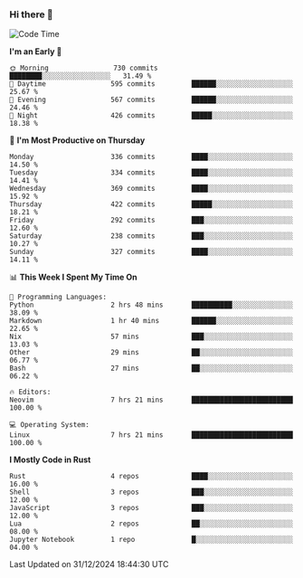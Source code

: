 ### Hi there 👋
<!--START_SECTION:waka-->
![Code Time](http://img.shields.io/badge/Code%20Time-367%20hrs%2026%20mins-blue)

**I'm an Early 🐤** 

```text
🌞 Morning                730 commits         ████████░░░░░░░░░░░░░░░░░   31.49 % 
🌆 Daytime                595 commits         ██████░░░░░░░░░░░░░░░░░░░   25.67 % 
🌃 Evening                567 commits         ██████░░░░░░░░░░░░░░░░░░░   24.46 % 
🌙 Night                  426 commits         █████░░░░░░░░░░░░░░░░░░░░   18.38 % 
```
📅 **I'm Most Productive on Thursday** 

```text
Monday                   336 commits         ████░░░░░░░░░░░░░░░░░░░░░   14.50 % 
Tuesday                  334 commits         ████░░░░░░░░░░░░░░░░░░░░░   14.41 % 
Wednesday                369 commits         ████░░░░░░░░░░░░░░░░░░░░░   15.92 % 
Thursday                 422 commits         █████░░░░░░░░░░░░░░░░░░░░   18.21 % 
Friday                   292 commits         ███░░░░░░░░░░░░░░░░░░░░░░   12.60 % 
Saturday                 238 commits         ███░░░░░░░░░░░░░░░░░░░░░░   10.27 % 
Sunday                   327 commits         ████░░░░░░░░░░░░░░░░░░░░░   14.11 % 
```


📊 **This Week I Spent My Time On** 

```text
💬 Programming Languages: 
Python                   2 hrs 48 mins       ██████████░░░░░░░░░░░░░░░   38.09 % 
Markdown                 1 hr 40 mins        ██████░░░░░░░░░░░░░░░░░░░   22.65 % 
Nix                      57 mins             ███░░░░░░░░░░░░░░░░░░░░░░   13.03 % 
Other                    29 mins             ██░░░░░░░░░░░░░░░░░░░░░░░   06.77 % 
Bash                     27 mins             ██░░░░░░░░░░░░░░░░░░░░░░░   06.22 % 

🔥 Editors: 
Neovim                   7 hrs 21 mins       █████████████████████████   100.00 % 

💻 Operating System: 
Linux                    7 hrs 21 mins       █████████████████████████   100.00 % 
```

**I Mostly Code in Rust** 

```text
Rust                     4 repos             ████░░░░░░░░░░░░░░░░░░░░░   16.00 % 
Shell                    3 repos             ███░░░░░░░░░░░░░░░░░░░░░░   12.00 % 
JavaScript               3 repos             ███░░░░░░░░░░░░░░░░░░░░░░   12.00 % 
Lua                      2 repos             ██░░░░░░░░░░░░░░░░░░░░░░░   08.00 % 
Jupyter Notebook         1 repo              █░░░░░░░░░░░░░░░░░░░░░░░░   04.00 % 
```




 Last Updated on 31/12/2024 18:44:30 UTC
<!--END_SECTION:waka-->

<!--
**YoganshSharma/YoganshSharma** is a ✨ _special_ ✨ repository because its `README.md` (this file) appears on your GitHub profile.

Here are some ideas to get you started:

- 🔭 I’m currently working on ...
- 🌱 I’m currently learning ...
- 👯 I’m looking to collaborate on ...
- 🤔 I’m looking for help with ...
- 💬 Ask me about ...
- 📫 How to reach me: ...
- 😄 Pronouns: ...
- ⚡ Fun fact: ...
-->
